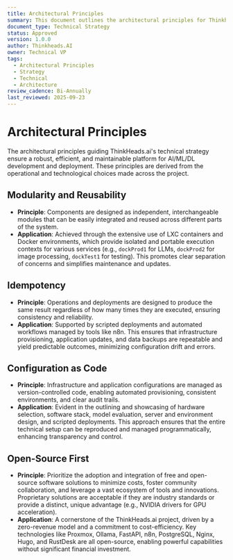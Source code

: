 ```yaml
---
title: Architectural Principles
summary: This document outlines the architectural principles for Thinkheads.AI, including modularity, reusability, idempotency, configuration as code, and an open-source first approach.
document_type: Technical Strategy
status: Approved
version: 1.0.0
author: Thinkheads.AI
owner: Technical VP
tags:
  - Architectural Principles
  - Strategy
  - Technical
  - Architecture
review_cadence: Bi-Annually
last_reviewed: 2025-09-23
---
```

# Architectural Principles

The architectural principles guiding ThinkHeads.ai's technical strategy ensure a robust, efficient, and maintainable platform for AI/ML/DL development and deployment. These principles are derived from the operational and technological choices made across the project.

## Modularity and Reusability
*   **Principle**: Components are designed as independent, interchangeable modules that can be easily integrated and reused across different parts of the system.
*   **Application**: Achieved through the extensive use of LXC containers and Docker environments, which provide isolated and portable execution contexts for various services (e.g., `dockProd1` for LLMs, `dockProd2` for image processing, `dockTest1` for testing). This promotes clear separation of concerns and simplifies maintenance and updates.

## Idempotency
*   **Principle**: Operations and deployments are designed to produce the same result regardless of how many times they are executed, ensuring consistency and reliability.
*   **Application**: Supported by scripted deployments and automated workflows managed by tools like n8n. This ensures that infrastructure provisioning, application updates, and data backups are repeatable and yield predictable outcomes, minimizing configuration drift and errors.

## Configuration as Code
*   **Principle**: Infrastructure and application configurations are managed as version-controlled code, enabling automated provisioning, consistent environments, and clear audit trails.
*   **Application**: Evident in the outlining and showcasing of hardware selection, software stack, model evaluation, server and environment design, and scripted deployments. This approach ensures that the entire technical setup can be reproduced and managed programmatically, enhancing transparency and control.

## Open-Source First
*   **Principle**: Prioritize the adoption and integration of free and open-source software solutions to minimize costs, foster community collaboration, and leverage a vast ecosystem of tools and innovations. Proprietary solutions are acceptable if they are industry standards or provide a distinct, unique advantage (e.g., NVIDIA drivers for GPU acceleration).
*   **Application**: A cornerstone of the ThinkHeads.ai project, driven by a zero-revenue model and a commitment to cost-efficiency. Key technologies like Proxmox, Ollama, FastAPI, n8n, PostgreSQL, Nginx, Hugo, and RustDesk are all open-source, enabling powerful capabilities without significant financial investment.
